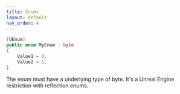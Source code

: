 ```yaml
---
title: Enums
layout: default
nav_order: 4
---
```


```c#
[UEnum]
public enum MyEnum : byte
{
    Value1 = 0,
    Value2 = 1,
}
```

The enum must have a underlying type of byte. It's a Unreal Engine restriction with reflection enums.